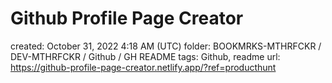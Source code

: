 # Github Profile Page Creator

created: October 31, 2022 4:18 AM (UTC)
folder: BOOKMRKS-MTHRFCKR / DEV-MTHRFCKR / Github / GH README
tags: Github, readme
url: https://github-profile-page-creator.netlify.app/?ref=producthunt